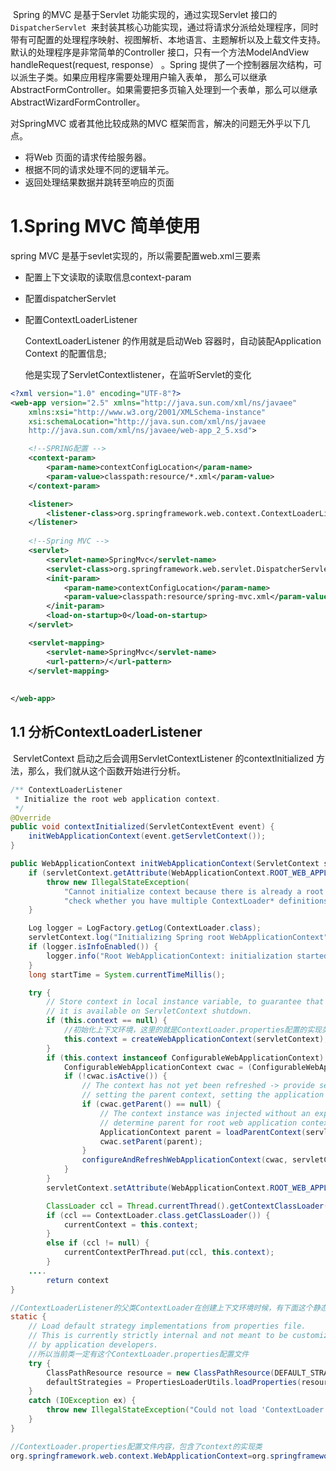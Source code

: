 ​			Spring 的MVC 是基于Servlet 功能实现的，通过实现Servlet 接口的`DispatcherServlet `来封装其核心功能实现，通过将请求分派给处理程序，同时带有可配置的处理程序映射、视图解析、本地语言、主题解析以及上载文件支持。默认的处理程序是非常简单的Controller 接口，只有一个方法ModelAndView handleRequest(request, response） 。Spring 提供了一个控制器层次结构，可以派生子类。如果应用程序需要处理用户输入表单， 那么可以继承AbstractFormController。如果需要把多页输入处理到一个表单，那么可以继承AbstractWizardFormController。



对SpringMVC 或者其他比较成熟的MVC 框架而言，解决的问题无外乎以下几点。

- 将Web 页面的请求传给服务器。
- 根据不同的请求处理不同的逻辑羊元。
- 返回处理结果数据并跳转至响应的页面



# 1.Spring MVC 简单使用

spring MVC 是基于sevlet实现的，所以需要配置web.xml三要素

- 配置上下文读取的读取信息context-param

- 配置dispatcherServlet

- 配置ContextLoaderListener

  ContextLoaderListener 的作用就是启动Web 容器时，自动装配Application Context 的配置信息;

  他是实现了ServletContextlistener，在监听Servlet的变化

  

```xml
<?xml version="1.0" encoding="UTF-8"?>
<web-app version="2.5" xmlns="http://java.sun.com/xml/ns/javaee"
	xmlns:xsi="http://www.w3.org/2001/XMLSchema-instance"
	xsi:schemaLocation="http://java.sun.com/xml/ns/javaee 
	http://java.sun.com/xml/ns/javaee/web-app_2_5.xsd">

	<!--SPRING配置 -->
	<context-param>
		<param-name>contextConfigLocation</param-name>
		<param-value>classpath:resource/*.xml</param-value>
	</context-param>

	<listener>
		<listener-class>org.springframework.web.context.ContextLoaderListener</listener-class>
	</listener>
  
	<!--Spring MVC -->
	<servlet>
		<servlet-name>SpringMvc</servlet-name>
		<servlet-class>org.springframework.web.servlet.DispatcherServlet</servlet-class>
		<init-param>
			<param-name>contextConfigLocation</param-name>
			<param-value>classpath:resource/spring-mvc.xml</param-value>
		</init-param>
		<load-on-startup>0</load-on-startup>
	</servlet>

	<servlet-mapping>
		<servlet-name>SpringMvc</servlet-name>
		<url-pattern>/</url-pattern>
	</servlet-mapping>
	
	
</web-app> 
```

## 1.1 分析ContextLoaderListener

​		ServletContext 启动之后会调用ServletContextListener 的contextlnitialized 方法，那么，我们就从这个函数开始进行分析。

```java
/** ContextLoaderListener
 * Initialize the root web application context.
 */
@Override
public void contextInitialized(ServletContextEvent event) {
    initWebApplicationContext(event.getServletContext());
}
```

```java
public WebApplicationContext initWebApplicationContext(ServletContext servletContext) {
    if (servletContext.getAttribute(WebApplicationContext.ROOT_WEB_APPLICATION_CONTEXT_ATTRIBUTE) != null) {
        throw new IllegalStateException(
            "Cannot initialize context because there is already a root application context present - " +
            "check whether you have multiple ContextLoader* definitions in your web.xml!");
    }

    Log logger = LogFactory.getLog(ContextLoader.class);
    servletContext.log("Initializing Spring root WebApplicationContext");
    if (logger.isInfoEnabled()) {
        logger.info("Root WebApplicationContext: initialization started");
    }
    long startTime = System.currentTimeMillis();

    try {
        // Store context in local instance variable, to guarantee that
        // it is available on ServletContext shutdown.
        if (this.context == null) {
            //初始化上下文环境，这里的就是ContextLoader.properties配置的实现类
            this.context = createWebApplicationContext(servletContext);
        }
        if (this.context instanceof ConfigurableWebApplicationContext) {
            ConfigurableWebApplicationContext cwac = (ConfigurableWebApplicationContext) this.context;
            if (!cwac.isActive()) {
                // The context has not yet been refreshed -> provide services such as
                // setting the parent context, setting the application context id, etc
                if (cwac.getParent() == null) {
                    // The context instance was injected without an explicit parent ->
                    // determine parent for root web application context, if any.
                    ApplicationContext parent = loadParentContext(servletContext);
                    cwac.setParent(parent);
                }
                configureAndRefreshWebApplicationContext(cwac, servletContext);
            }
        }
        servletContext.setAttribute(WebApplicationContext.ROOT_WEB_APPLICATION_CONTEXT_ATTRIBUTE, this.context);

        ClassLoader ccl = Thread.currentThread().getContextClassLoader();
        if (ccl == ContextLoader.class.getClassLoader()) {
            currentContext = this.context;
        }
        else if (ccl != null) {
            currentContextPerThread.put(ccl, this.context);
        }
	....
        return context
}
```





```java
//ContextLoaderListener的父类ContextLoader在创建上下文环境时候，有下面这个静态方法
static {
    // Load default strategy implementations from properties file.
    // This is currently strictly internal and not meant to be customized
    // by application developers.
    //所以当前类一定有这个ContextLoader.properties配置文件
    try {
        ClassPathResource resource = new ClassPathResource(DEFAULT_STRATEGIES_PATH, ContextLoader.class);
        defaultStrategies = PropertiesLoaderUtils.loadProperties(resource);
    }
    catch (IOException ex) {
        throw new IllegalStateException("Could not load 'ContextLoader.properties': " + ex.getMessage());
    }
}

//ContextLoader.properties配置文件内容，包含了context的实现类
org.springframework.web.context.WebApplicationContext=org.springframework.web.context.support.XmlWebApplicationContext

```



